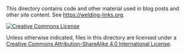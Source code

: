 This directory contains code and other material used in blog posts and other
site content. See https://welding-links.org.

[![Creative Commons License](https://i.creativecommons.org/l/by-sa/4.0/88x31.png)](http://creativecommons.org/licenses/by-sa/4.0/)

Unless otherwise indicated, files in this directory are licensed under a [Creative Commons Attribution-ShareAlike 4.0 International License](http://creativecommons.org/licenses/by-sa/4.0/).
